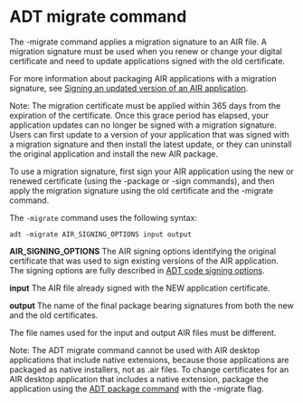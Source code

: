 # ADT migrate command

<div>

The -migrate command applies a migration signature to an AIR file. A migration
signature must be used when you renew or change your digital certificate and
need to update applications signed with the old certificate.

For more information about packaging AIR applications with a migration
signature, see
[Signing an updated version of an AIR application](WS13ACB483-1711-43c0-9049-0A7251630A7D.html).

<div>

Note: The migration certificate must be applied within 365 days from the
expiration of the certificate. Once this grace period has elapsed, your
application updates can no longer be signed with a migration signature. Users
can first update to a version of your application that was signed with a
migration signature and then install the latest update, or they can uninstall
the original application and install the new AIR package.

</div>

To use a migration signature, first sign your AIR application using the new or
renewed certificate (using the -package or -sign commands), and then apply the
migration signature using the old certificate and the -migrate command.

The `-migrate` command uses the following syntax:

    adt -migrate AIR_SIGNING_OPTIONS input output

**AIR_SIGNING_OPTIONS** The AIR signing options identifying the original
certificate that was used to sign existing versions of the AIR application. The
signing options are fully described in
[ADT code signing options](WS5b3ccc516d4fbf351e63e3d118666ade46-7f72.html).

**input** The AIR file already signed with the NEW application certificate.

**output** The name of the final package bearing signatures from both the new
and the old certificates.

The file names used for the input and output AIR files must be different.

<div>

Note: The ADT migrate command cannot be used with AIR desktop applications that
include native extensions, because those applications are packaged as native
installers, not as .air files. To change certificates for an AIR desktop
application that includes a native extension, package the application using the
[ADT package command](WS901d38e593cd1bac1e63e3d128cdca935b-8000.html) with the
-migrate flag.

</div>

</div>

<div>

<div>



</div>

</div>
